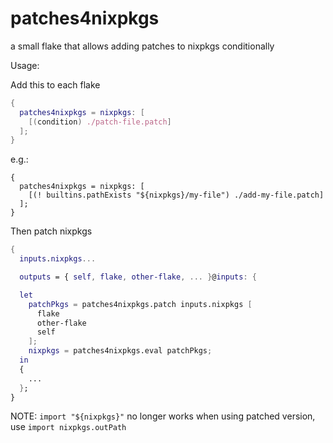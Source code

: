# patches4nixpkgs

a small flake that allows adding patches to nixpkgs conditionally

Usage:

Add this to each flake

```nix
{
  patches4nixpkgs = nixpkgs: [
    [(condition) ./patch-file.patch]
  ];
}
```

e.g.:

```
{
  patches4nixpkgs = nixpkgs: [
    [(! builtins.pathExists "${nixpkgs}/my-file") ./add-my-file.patch]
  ];
}
```

Then patch nixpkgs

```nix
{
  inputs.nixpkgs...

  outputs = { self, flake, other-flake, ... }@inputs: {

  let
    patchPkgs = patches4nixpkgs.patch inputs.nixpkgs [
      flake
      other-flake
      self
    ];
    nixpkgs = patches4nixpkgs.eval patchPkgs;
  in
  {
    ...
  };
}
```

NOTE: `import "${nixpkgs}"` no longer works when using patched version, use `import nixpkgs.outPath`
